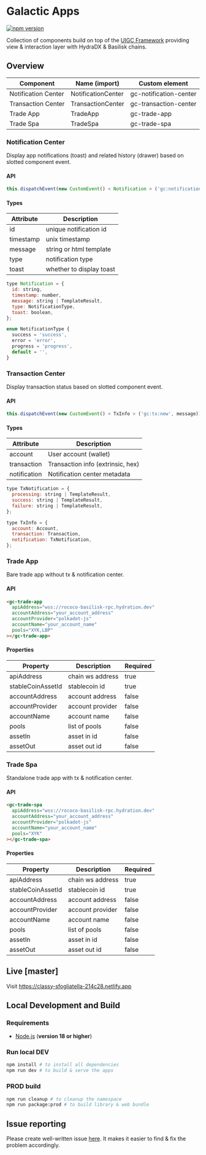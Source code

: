 # Galactic Apps

[![npm version](https://img.shields.io/npm/v/@galacticcouncil/apps.svg)](https://www.npmjs.com/package/@galacticcouncil/apps)

Collection of components build on top of the [UIGC Framework](https://github.com/galacticcouncil/ui) providing view & interaction
layer with HydraDX & Basilisk chains.

## Overview

| Component           | Name (import)      | Custom element         |
| ------------------- | ------------------ | ---------------------- |
| Notification Center | NotificationCenter | gc-notification-center |
| Transaction Center  | TransactionCenter  | gc-transaction-center  |
| Trade App           | TradeApp           | gc-trade-app           |
| Trade Spa           | TradeSpa           | gc-trade-spa           |

### Notification Center

Display app notifications (toast) and related history (drawer) based on slotted component event.

#### API

```js
this.dispatchEvent(new CustomEvent() < Notification > ('gc:notification:new', message));
```

#### Types

| Attribute | Description              |
| --------- | ------------------------ |
| id        | unique notification id   |
| timestamp | unix timestamp           |
| message   | string or html template  |
| type      | notification type        |
| toast     | whether to display toast |

```js
type Notification = {
  id: string,
  timestamp: number,
  message: string | TemplateResult,
  type: NotificationType,
  toast: boolean,
};

enum NotificationType {
  success = 'success',
  error = 'error',
  progress = 'progress',
  default = '',
}
```

### Transaction Center

Display transaction status based on slotted component event.

#### API

```js
this.dispatchEvent(new CustomEvent() < TxInfo > ('gc:tx:new', message));
```

#### Types

| Attribute    | Description                       |
| ------------ | --------------------------------- |
| account      | User account (wallet)             |
| transaction  | Transaction info (extrinsic, hex) |
| notification | Notification center metadata      |

```js
type TxNotification = {
  processing: string | TemplateResult,
  success: string | TemplateResult,
  failure: string | TemplateResult,
};

type TxInfo = {
  account: Account,
  transaction: Transaction,
  notification: TxNotification,
};
```

### Trade App

Bare trade app without tx & notification center.

#### API

```html
<gc-trade-app
  apiAddress="wss://rococo-basilisk-rpc.hydration.dev"
  accountAddress="your_account_address"
  accountProvider="polkadot-js"
  accountName="your_account_name"
  pools="XYK,LBP"
></gc-trade-app>
```

#### Properties

| Property          | Description      | Required |
| ----------------- | ---------------- | -------- |
| apiAddress        | chain ws address | true     |
| stableCoinAssetId | stablecoin id    | true     |
| accountAddress    | account address  | false    |
| accountProvider   | account provider | false    |
| accountName       | account name     | false    |
| pools             | list of pools    | false    |
| assetIn           | asset in id      | false    |
| assetOut          | asset out id     | false    |

### Trade Spa

Standalone trade app with tx & notification center.

#### API

```html
<gc-trade-spa
  apiAddress="wss://rococo-basilisk-rpc.hydration.dev"
  accountAddress="your_account_address"
  accountProvider="polkadot-js"
  accountName="your_account_name"
  pools="XYK"
></gc-trade-spa>
```

#### Properties

| Property          | Description      | Required |
| ----------------- | ---------------- | -------- |
| apiAddress        | chain ws address | true     |
| stableCoinAssetId | stablecoin id    | true     |
| accountAddress    | account address  | false    |
| accountProvider   | account provider | false    |
| accountName       | account name     | false    |
| pools             | list of pools    | false    |
| assetIn           | asset in id      | false    |
| assetOut          | asset out id     | false    |

## Live [master]

Visit https://classy-sfogliatella-214c28.netlify.app

## Local Development and Build

### Requirements

- [Node.js](https://nodejs.org/) (**version 18 or higher**)

### Run local DEV

```sh
npm install # to install all dependencies
npm run dev # to build & serve the apps
```

### PROD build

```sh
npm run cleanup # to cleanup the namespace
npm run package:prod # to build library & web bundle
```

## Issue reporting

Please create well-written issue [here](https://https://github.com/galacticcouncil/apps/issues/new). It makes it easier to find & fix the problem accordingly.
